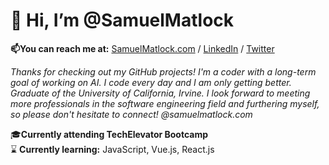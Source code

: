 # 👋 Hi, I’m @SamuelMatlock
**📫You can reach me at:** [SamuelMatlock.com](https://samuelmatlock.com) / [LinkedIn](https://linkedin.com/in/samuelmatlock/) / [Twitter](https://twitter.com/samuelmatlock)

*Thanks for checking out my GitHub projects! I'm a coder with a long-term goal of working on AI. I code every day and I am only getting better. Graduate of the University of California, Irvine. I look forward to meeting more professionals in the software engineering field and furthering myself, so please don't hesitate to connect! @samuelmatlock.com*

:mortar_board:**Currently attending TechElevator Bootcamp**  
 :hourglass: **Currently learning:** JavaScript, Vue.js, React.js
